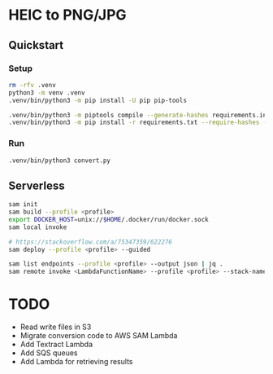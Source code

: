 # HEIC to PNG/JPG

## Quickstart

### Setup

```sh
rm -rfv .venv
python3 -m venv .venv
.venv/bin/python3 -m pip install -U pip pip-tools

.venv/bin/python3 -m piptools compile --generate-hashes requirements.in --output-file requirements.txt
.venv/bin/python3 -m pip install -r requirements.txt --require-hashes --no-deps --only-binary :all:
```

### Run


```sh
.venv/bin/python3 convert.py
```

## Serverless

```sh
sam init
sam build --profile <profile>
export DOCKER_HOST=unix://$HOME/.docker/run/docker.sock
sam local invoke

# https://stackoverflow.com/a/75347359/622276
sam deploy --profile <profile> --guided

sam list endpoints --profile <profile> --output json | jq .
sam remote invoke <LambdaFunctionName> --profile <profile> --stack-name <stack_name> --region ap-southeast-2
```

# TODO
 - Read write files in S3
 - Migrate conversion code to AWS SAM Lambda
 - Add Textract Lambda
 - Add SQS queues
 - Add Lambda for retrieving results
